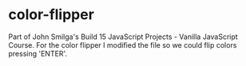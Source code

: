 # color-flipper
Part of John Smilga's Build 15 JavaScript Projects - Vanilla JavaScript Course.
For the color flipper I modified the file so we could flip colors pressing 'ENTER'.

